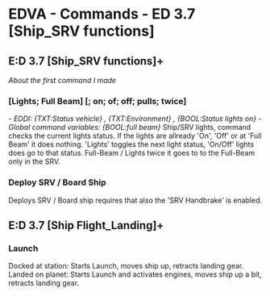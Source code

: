 # EDVA - Commands - ED 3.7 [Ship_SRV functions]

## E:D 3.7 [Ship_SRV functions]+

*About the first command I made*
### [Lights; Full Beam] [; on; of; off; pulls; twice]
*- EDDI: {TXT:Status vehicle} , {TXT:Environment} , {BOOL:Status lights on} - Global command variables: {BOOL:full beam}*
Ship/SRV lights, command checks the current lights status.
If the lights are allready 'On', 'Off' or at 'Full Beam' it does nothing.
'Lights' toggles the next light status, 'On/Off' lights does go to that status.
Full-Beam / Lights twice it goes to to the Full-Beam only in the SRV.

### Deploy SRV / Board Ship
Deploys SRV / Board ship requires that also the 'SRV Handbrake' is enabled.

## E:D 3.7 [Ship Flight_Landing]+
### Launch
Docked at station: Starts Launch, moves ship up, retracts landing gear.
Landed on planet: Starts Launch and activates engines, moves ship up a bit, retracts landing gear.


